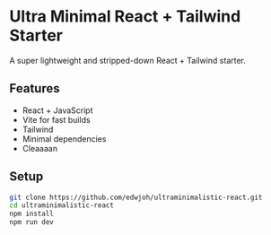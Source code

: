 # Ultra Minimal React + Tailwind Starter

A super lightweight and stripped-down React + Tailwind starter.

## Features

-   React + JavaScript
-   Vite for fast builds
-   Tailwind
-   Minimal dependencies
-   Cleaaaan

## Setup

```bash
git clone https://github.com/edwjoh/ultraminimalistic-react.git
cd ultraminimalistic-react
npm install
npm run dev
```
